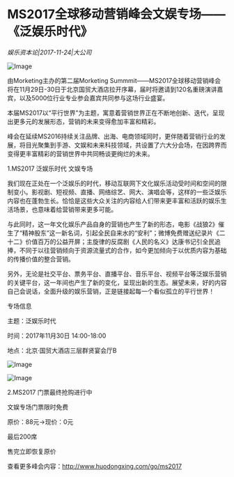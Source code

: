 # MS2017全球移动营销峰会文娱专场——《泛娱乐时代》

*娱乐资本论|2017-11-24|大公司*

![Image](http://si1.go2yd.com/get-image/0IZiS7iS6wS)

由Morketing主办的第二届Morketing Summmit——MS2017全球移动营销峰会将在11月29日-30日于北京国贸大酒店拉开序幕，届时将邀请到120名重磅演讲嘉宾，以及5000位行业专业参会嘉宾共同参与这场行业盛宴。

本届MS2017以“平行世界”为主题，寓意着营销世界正在不断地创新、迭代，呈现出更多元的发展形态，营销的未来变得愈加丰富和精彩。

峰会在延续MS2016持续关注品牌、出海、电商领域同时，更伴随着营销行业的发展，将目光聚集到手游、文娱和未来科技领域，共设置了六大分会场，在因跨界而变得更丰富精彩的营销世界中共同畅谈更绚烂的未来。

1.MS2017 泛娱乐时代 文娱专场

我们现在正处在一个泛娱乐的时代，移动互联网下文化娱乐活动受时间和空间的限制变小。影视剧、短视频、直播、网络综艺、网大、演唱会等，这样的一些泛娱乐内容也在蓬勃生长。恰恰是这些大众关注的内容给人们带来更丰富和活跃的娱乐生活场景，也意味着给营销带来更多可能。

与此同时，这一年文化娱乐产品自身的营销也产生了新的形态，电影《战狼2》催生了“精神股东”这一新名词，引起全民自来水的“安利”；微博免费赠送纪录片《二十二》价值百万的公益开屏；主旋律的反腐剧《人民的名义》达康书记引全民追捧，不同于以往营销倾向于资源流量式的合作，如今更加倾向于以优质内容为基础的传播价值的整合营销。

另外，无论是社交平台、票务平台、直播平台、音乐平台、视频平台等泛娱乐营销的关键平台，这一年间也产生了新的变化，呈现出新的生态。展望未来，好的内容自己会说话，全面升级的娱乐营销，正是链接起每一个看似孤立的平行世界！

专场信息

主题：泛娱乐时代

时间：2017年11月30日 14:00-18:00

地点：北京·国贸大酒店三层群贤宴会厅B

![Image](http://si1.go2yd.com/get-image/0IZiSB6YvD6)

![Image](http://si1.go2yd.com/get-image/0IZiS8zQFbE)

2.MS2017 门票最终抢购进行中

文娱专场门票限时免费

原价：88元→现价：0元

最后200席

售完立即恢复原价

查看更多峰会内容：http://www.huodongxing.com/go/ms2017

